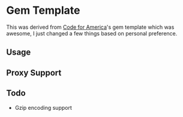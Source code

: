 # Gem Template

This was derived from [Code for America](http://codeforamerica.org/)'s gem template which was awesome, I just changed a few things based on personal preference.

## Usage

## Proxy Support

## Todo

* Gzip encoding support

